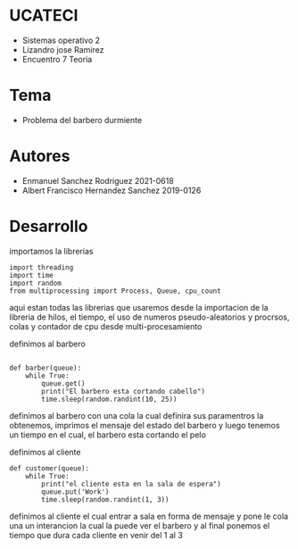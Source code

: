 # UCATECI
- Sistemas operativo 2
- Lizandro jose Ramirez
- Encuentro 7 Teoria

# Tema
- Problema del barbero durmiente

# Autores
- Enmanuel Sanchez Rodriguez 2021-0618
- Albert Francisco Hernandez Sanchez 2019-0126

# Desarrollo

importamos la librerias 
~~~
import threading
import time
import random
from multiprocessing import Process, Queue, cpu_count
~~~

aqui estan todas las librerias que usaremos desde la importacion de la libreria de hilos, el tiempo, el uso de numeros pseudo-aleatorios
y procrsos, colas y contador de cpu desde multi-procesamiento

definimos al barbero
~~~

def barber(queue):
    while True:
        queue.get()
        print("El barbero esta cortando cabello")
        time.sleep(random.randint(10, 25)) 
~~~

definimos al barbero con una cola la cual definira sus paramentros la obtenemos, imprimos el mensaje del estado del barbero y luego tenemos un tiempo
en el cual, el barbero esta cortando el pelo

definimos al cliente
~~~
def customer(queue):
    while True:
	    print("el cliente esta en la sala de espera")
	    queue.put('Work')
	    time.sleep(random.randint(1, 3))

~~~

definimos al cliente el cual entrar a sala en forma de mensaje y pone le cola una un interancion la cual la puede ver el barbero y al final ponemos 
el tiempo que dura cada cliente en venir del 1 al 3
